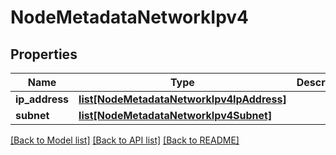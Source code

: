 # NodeMetadataNetworkIpv4

## Properties
Name | Type | Description | Notes
------------ | ------------- | ------------- | -------------
**ip_address** | [**list[NodeMetadataNetworkIpv4IpAddress]**](NodeMetadataNetworkIpv4IpAddress.md) |  | [optional] 
**subnet** | [**list[NodeMetadataNetworkIpv4Subnet]**](NodeMetadataNetworkIpv4Subnet.md) |  | [optional] 

[[Back to Model list]](../README.md#documentation-for-models) [[Back to API list]](../README.md#documentation-for-api-endpoints) [[Back to README]](../README.md)


